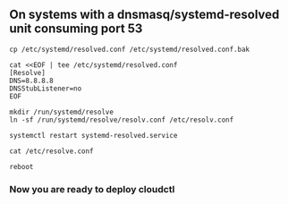 ## On systems with a dnsmasq/systemd-resolved unit consuming port 53

```
cp /etc/systemd/resolved.conf /etc/systemd/resolved.conf.bak
```
```
cat <<EOF | tee /etc/systemd/resolved.conf
[Resolve]
DNS=8.8.8.8
DNSStubListener=no
EOF
```
```
mkdir /run/systemd/resolve
ln -sf /run/systemd/resolve/resolv.conf /etc/resolv.conf
```
```
systemctl restart systemd-resolved.service
```
```
cat /etc/resolve.conf
```
```
reboot
```
### Now you are ready to deploy cloudctl
